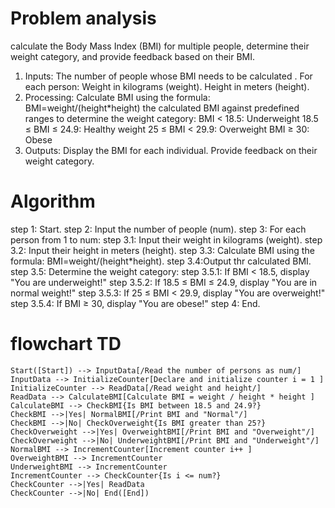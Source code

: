 # Problem analysis
calculate the Body Mass Index (BMI) for multiple people, determine their weight category, and provide feedback based on their BMI.
1. Inputs:
The number of people whose BMI needs to be calculated .
For each person:
 Weight in kilograms (weight).
 Height in meters (height).
2. Processing:
 Calculate BMI using the formula:
BMI=weight/(height*height)
the calculated BMI against predefined ranges to determine the weight category:
BMI < 18.5: Underweight
18.5 ≤ BMI ≤ 24.9: Healthy weight
25 ≤ BMI < 29.9: Overweight
BMI ≥ 30: Obese
3. Outputs:
Display the BMI for each individual.
Provide feedback on their weight category.


# Algorithm
step 1: Start.
step 2: Input the number of people (num).
step 3: For each person from 1 to num:
     step 3.1: Input their weight in kilograms (weight).
     step 3.2: Input their height in meters (height).
     step 3.3: Calculate BMI using the formula: BMI=weight/(height*height).
     step 3.4: ​Output thr calculated BMI.
     step 3.5: Determine the weight category:
                   step 3.5.1: If BMI < 18.5, display "You are underweight!"
                   step 3.5.2: If 18.5 ≤ BMI ≤ 24.9, display "You are in normal weight!"
                   step 3.5.3: If 25 ≤ BMI < 29.9, display "You are overweight!"
                   step 3.5.4: If BMI ≥ 30, display "You are obese!"
step 4: End.

# flowchart TD
    Start([Start]) --> InputData[/Read the number of persons as num/]
    InputData --> InitializeCounter[Declare and initialize counter i = 1 ]
    InitializeCounter --> ReadData[/Read weight and height/]
    ReadData --> CalculateBMI[Calculate BMI = weight / height * height ]
    CalculateBMI --> CheckBMI{Is BMI between 18.5 and 24.9?}
    CheckBMI -->|Yes| NormalBMI[/Print BMI and "Normal"/]
    CheckBMI -->|No| CheckOverweight{Is BMI greater than 25?}
    CheckOverweight -->|Yes| OverweightBMI[/Print BMI and "Overweight"/]
    CheckOverweight -->|No| UnderweightBMI[/Print BMI and "Underweight"/]
    NormalBMI --> IncrementCounter[Increment counter i++ ]
    OverweightBMI --> IncrementCounter
    UnderweightBMI --> IncrementCounter
    IncrementCounter --> CheckCounter{Is i <= num?}
    CheckCounter -->|Yes| ReadData
    CheckCounter -->|No| End([End])




























